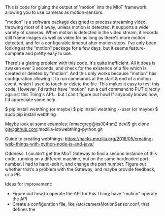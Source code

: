 This is code for gluing the output of 'motion' into the MIoT framework, allowing you to use cameras as motion-sensors.

"motion" is a software package designed to process streaming video, throwing most of it away, unless motion is detected.
It supports a wide variety of cameras.  When motion is detected in the video stream, it records still frame images as well
as video for as long as there's more motion detected, and for a configurable timeout after motion stops.
I've only been looking at the "motion" package for a few days, but it seems feature-complete and pretty easy to use.

There's a glaring problem with this code.  It's quite inefficient.  All it does is awaken ever 3 seconds, and check
for the existence of a file which is created or deleted by "motion".  And this only works because "motion" has 
configuration allowing it to run commands at the start & end of a motion event, which I used to touch or delete
the file.  This makes it easy to test this code.   However, I'd rather have "motion" run a curl command to PUT 
directly against this Thing's API... but I can't figure out how!  If anybody knows how, I'd appreciate some help.

$ pip install webthing
(or maybe) 
$ pip install webthing --user
(or maybe) 
$ sudo pip install webthing


Maybe look at some examples: 
[nmacgreg@its004nm2 dev]$ git clone git@github.com:mozilla-iot/webthing-python.git


Guide to creating webthings: https://hacks.mozilla.org/2018/05/creating-web-things-with-python-node-js-and-java/

Oddness: I couldn't get the MIoT Gateway to find a second instance of this code, running on a different machine, but
on the same hardcoded port number.   I had to hand-edit it, and change the port number.  Figure out whether that's a 
problem with the Gateway, and maybe provide feedback, or a PR. 

Ideas for improvement:
* Figure out how to operate the API for this Thing; have "motion" operate the API
* Create a configuration file, like /etc/cameraMotionSensor.conf, that defines the 
